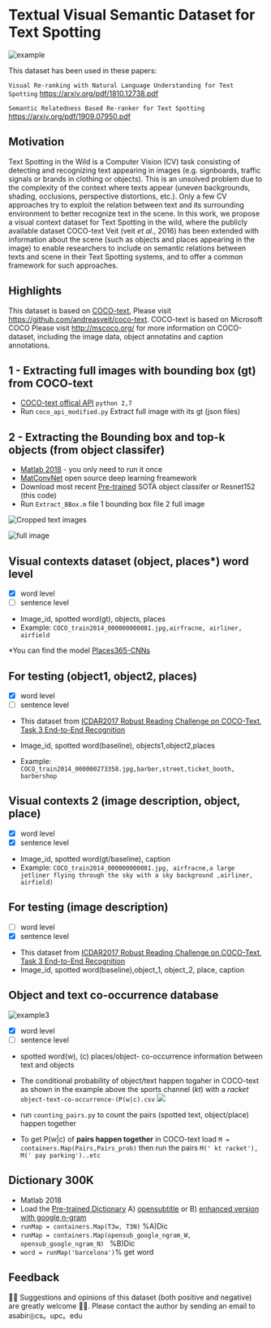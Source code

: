 # Textual Visual Semantic Dataset for Text Spotting  
<!---Visual Re-ranking with Natural Language Understanding for Text Spotting -->

![example](https://github.com/ahmedssabir/dataset/blob/master/example.jpg)


This dataset has been used in these papers:

`Visual Re-ranking with Natural Language Understanding for Text Spotting` https://arxiv.org/pdf/1810.12738.pdf 

`Semantic Relatedness Based Re-ranker for Text Spotting` https://arxiv.org/pdf/1909.07950.pdf  


## Motivation
Text Spotting in the Wild is a Computer Vision (CV) task consisting of detecting and recognizing text appearing in  images (e.g.  signboards, traffic signals or brands in clothing or objects). This is an unsolved problem due to the complexity of the context where texts appear (uneven backgrounds, shading, occlusions, perspective distortions, etc.). Only a few CV approaches try to exploit the relation between text and its surrounding environment to better recognize text in the scene. In this work, we propose a visual context dataset for Text Spotting in the wild, where the  publicly available dataset COCO-text Veit (veit *et al.*, 2016) has been extended with information about the scene (such as objects and places appearing in the image) to enable researchers to include on semantic relations between texts and scene in their Text Spotting systems, and to offer a common framework for such approaches.

## Highlights
This dataset is based on [COCO-text], Please visit https://github.com/andreasveit/coco-text. COCO-text is based on Microsoft COCO Please visit http://mscoco.org/ for more information on COCO-dataset, including the image data, object annotatins and caption annotations.

[COCO-text]:https://github.com/andreasveit/coco-text
## 1 - Extracting  full images with bounding box (gt) from COCO-text
- [COCO-text offical API][4] `python 2,7` 
- Run `coco_api_modified.py` Extract full image with its gt (json files) 

[4]: https://github.com/andreasveit/coco-text

## 2 -  Extracting  the Bounding box and top-k objects (from object classifer) 
- [Matlab 2018][3] - you only need to run it once 
- [MatConvNet][1] open source deep learning freamework 
- Download most recent [Pre-trained] SOTA object classifer or Resnet152 (this code)  
- Run `Extract_BBox.m` file 1 bounding box file 2 full image 


![Cropped text images](https://github.com/ahmedssabir/dataset/blob/master/COCO_train2014_000000000081_s.jpg)


![full image](https://github.com/ahmedssabir/dataset/blob/master/COCO_train2014_000000000081.jpg)

[3]: https://www.mathworks.com/campaigns/products/trials.html
[1]:http://www.vlfeat.org/matconvnet/install/
[Pre-trained]:http://www.vlfeat.org/matconvnet/pretrained



  ## Visual contexts dataset (object, places*)  word level   
- [x] word level
- [ ] sentence level
 - Image_id, spotted word(gt), objects, places
 -  Example: `COCO_train2014_000000000081.jpg,airfracne, airliner, airfield`
 
*You can find the model [Places365-CNNs] 


[Places365-CNNs]:https://github.com/CSAILVision/places365
 
 ## For testing (object1, object2, places) 
- [x] word level
- [ ] sentence level
- This dataset from [ICDAR2017 Robust Reading Challenge on COCO-Text][5], [Task 3 End-to-End Recognition][6] 

- Image_id, spotted word(baseline), objects1,object2,places
 -  Example: `COCO_train2014_000000273358.jpg,barber,street,ticket_booth, barbershop`


 ## Visual contexts 2 (image description, object, place) 
- [x] word level
- [x] sentence level
 - Image_id, spotted word(gt/baseline), caption
 - Example: `COCO_train2014_000000000081.jpg, airfracne,a large jetliner flying through the sky with a sky background ,airliner, airfield)`
 
 
 ## For testing  (image description) 
- [ ] word level
- [x] sentence level
- This dataset from [ICDAR2017 Robust Reading Challenge on COCO-Text][5], [Task 3 End-to-End Recognition][6] 
- Image_id, spotted word(baseline),object_1, object_2, place, caption

 ## Object and text co-occurrence database 
 ![example3](https://github.com/ahmedssabir/dataset/blob/master/SWE.jpg)
 
- [x] word level 
- [ ] sentence level
- spotted word(w), (c) places/object- co-occurrence information between text and objects


- The conditional probability of object/text happen togaher in COCO-text as shown in the example above the sports channel (*kt*) with a *racket* `object-text-co-occurrence-(P(w|c).csv`  <img src="https://render.githubusercontent.com/render/math?math=P(w%5Cvert%20c)%5C%3B%3D%5C%3B%5Cfrac%7Bfreq(w%2Cc)%7D%7Bfreq(c)%7D)"> 
- run `counting_pairs.py` to count the pairs (spotted text, object/place) happen together 
- To get P(w|c) of **pairs happen together** in COCO-text load `M = containers.Map(Pairs,Pairs_prob)`  then run the pairs `M(' kt racket'), M(' pay parking')..etc`  






[5]:http://rrc.cvc.uab.es/?ch=5&com=introduction
[6]:http://rrc.cvc.uab.es/?ch=5&com=tasks


## Dictionary 300K 
- Matlab 2018 
- Load the [Pre-trained Dictionary] A) [opensubtitle](https://www.duo.uio.no/bitstream/handle/10852/50459/947_Paper.pdf?sequence=4)   or B) [enhanced version with google n-gram](https://books.google.com/ngrams/info)   
- `runMap = containers.Map(T3w, T3N)` %A)Dic
- `runMap = containers.Map(opensub_google_ngram_W, opensub_google_ngram_N) ` %B)Dic
- `word = runMap('barcelona')`% get word  

[Pre-trained Dictionary]:https://www.dropbox.com/sh/1af43nvlmac54ib/AADyRtK4ztyTS65hull1gyxMa?dl=0
[opensubtitle]:https://www.duo.uio.no/bitstream/handle/10852/50459

## Feedback 
 :raising_hand_man: Suggestions and opinions  of this dataset (both positive and negative) are greatly welcome :bowing_man:. Please contact the author by sending an email to asabir◎cs。upc。edu
 
